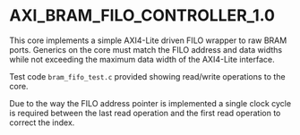 AXI_BRAM_FILO_CONTROLLER_1.0
============================

This core implements a simple AXI4-Lite driven FILO wrapper to raw BRAM ports. Generics on the core must match the FILO address and data widths while not exceeding the maximum data width of the AXI4-Lite interface.

Test code `bram_fifo_test.c` provided showing read/write operations to the core.

Due to the way the FILO address pointer is implemented a single clock cycle is required between the last read operation and the first read operation to correct the index. 